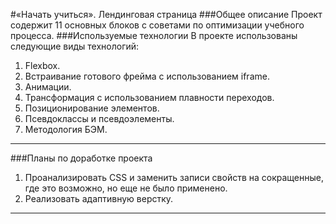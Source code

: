 #«Начать учиться». Лендинговая страница
###Общее описание
Проект содержит 11 основных блоков с советами по оптимизации учебного процесса.
###Используемые технологии
   В проекте использованы следующие виды технологий:
   1. Flexbox.
   2. Встраивание готового фрейма с использованием iframe.
   3. Анимации.
   4. Трансформация с использованием плавности переходов.
   5. Позиционирование элементов.
   6. Псевдоклассы и псевдоэлементы.
   7. Методология БЭМ.

- - -
###Планы по доработке проекта
1. Проанализировать CSS и заменить записи свойств на сокращенные, где это возможно, но еще не было применено.
2. Реализовать адаптивную верстку.
---

